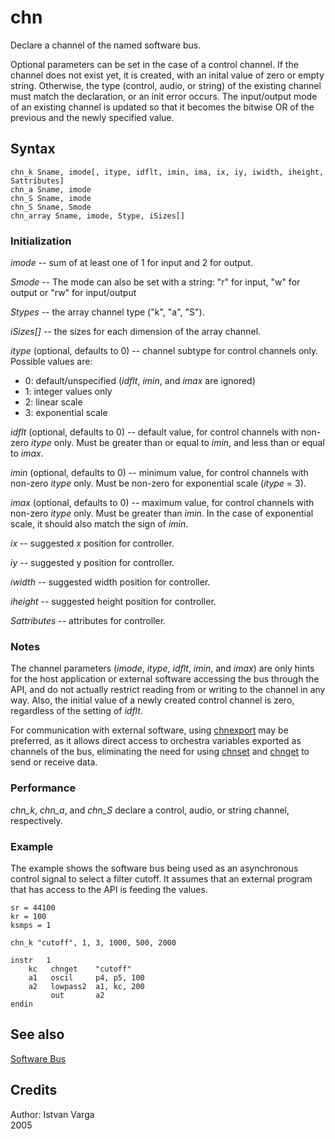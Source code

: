 <!--
id:chn
category:Signal I/O:Software Bus
-->
# chn
Declare a channel of the named software bus.

Optional parameters can be set in the case of a control channel. If the channel does not exist yet, it is created, with an inital value of zero or empty string. Otherwise, the type (control, audio, or string) of the existing channel must match the declaration, or an init error occurs. The input/output mode of an existing channel is updated so that it becomes the bitwise OR of the previous and the newly specified value.

## Syntax
``` csound-orc
chn_k Sname, imode[, itype, idflt, imin, ima, ix, iy, iwidth, iheight, Sattributes]
chn_a Sname, imode
chn_S Sname, imode
chn_S Sname, Smode
chn_array Sname, imode, Stype, iSizes[]
```

### Initialization

_imode_ -- sum of at least one of 1 for input and 2 for output.

_Smode_ -- The mode can also be set with a string: "r" for input, "w" for output or "rw" for input/output

_Stypes_ -- the array channel type ("k", "a", "S").

_iSizes[]_ -- the sizes for each dimension of the array channel.

_itype_ (optional, defaults to 0) -- channel subtype for control channels only. Possible values are:

*   0: default/unspecified (_idflt_, _imin_, and _imax_ are ignored)
*   1: integer values only
*   2: linear scale
*   3: exponential scale

_idflt_ (optional, defaults to 0) -- default value, for control channels with non-zero _itype_ only. Must be greater than or equal to _imin_, and less than or equal to _imax_.

_imin_ (optional, defaults to 0) -- minimum value, for control channels with non-zero _itype_ only. Must be non-zero for exponential scale (_itype_ = 3).

_imax_ (optional, defaults to 0) -- maximum value, for control channels with non-zero _itype_ only. Must be greater than _imin_. In the case of exponential scale, it should also match the sign of _imin_.

_ix_ -- suggested x position for controller.

_iy_ -- suggested y position for controller.

_iwidth_ -- suggested width position for controller.

_iheight_ -- suggested height position for controller.

_Sattributes_ -- attributes for controller.

### Notes

The channel parameters (_imode_, _itype_, _idflt_, _imin_, and _imax_) are only hints for the host application or external software accessing the bus through the API, and do not actually restrict reading from or writing to the channel in any way. Also, the initial value of a newly created control channel is zero, regardless of the setting of _idflt_.

For communication with external software, using [chnexport](../../opcodes/chnexport) may be preferred, as it allows direct access to orchestra variables exported as channels of the bus, eliminating the need for using [chnset](../../opcodes/chnset) and [chnget](../../opcodes/chnget) to send or receive data.

### Performance

_chn_k_, _chn_a_, and _chn_S_ declare a control, audio, or string channel, respectively.

### Example

The example shows the software bus being used as an asynchronous control signal to select a filter cutoff.  It assumes that an external program that has access to the API is feeding the values.

``` csound-orc linenums="1"
sr = 44100
kr = 100
ksmps = 1

chn_k "cutoff", 1, 3, 1000, 500, 2000

instr   1
    kc   chnget    "cutoff"
    a1   oscil     p4, p5, 100
    a2   lowpass2  a1, kc, 200
         out       a2
endin
```

## See also

[Software Bus](../../sigio/softbus)

## Credits

Author: Istvan Varga<br>
2005<br>
